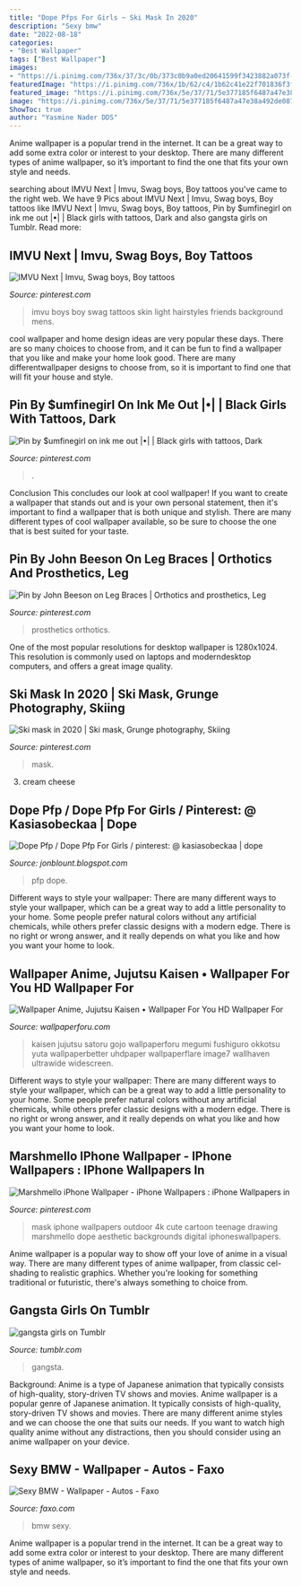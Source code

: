 ```yaml
---
title: "Dope Pfps For Girls ~ Ski Mask In 2020"
description: "Sexy bmw"
date: "2022-08-18"
categories:
- "Best Wallpaper"
tags: ["Best Wallpaper"]
images:
- "https://i.pinimg.com/736x/37/3c/0b/373c0b9a0ed20641599f3423882a073f--imvu-stand-for.jpg"
featuredImage: "https://i.pinimg.com/736x/1b/62/c4/1b62c41e22f701836f3fb7c56975e2c1.jpg"
featured_image: "https://i.pinimg.com/736x/5e/37/71/5e377185f6487a47e38a492de087b0fb.jpg"
image: "https://i.pinimg.com/736x/5e/37/71/5e377185f6487a47e38a492de087b0fb.jpg"
ShowToc: true
author: "Yasmine Nader DDS"
---
```



Anime wallpaper is a popular trend in the internet. It can be a great way to add some extra color or interest to your desktop. There are many different types of anime wallpaper, so it’s important to find the one that fits your own style and needs.

	

		
searching about IMVU Next | Imvu, Swag boys, Boy tattoos you've came to the right web. We have 9 Pics about IMVU Next | Imvu, Swag boys, Boy tattoos like IMVU Next | Imvu, Swag boys, Boy tattoos, Pin by $umfinegirl on ink me out |•| | Black girls with tattoos, Dark and also gangsta girls on Tumblr. Read more:
		
    
## IMVU Next | Imvu, Swag Boys, Boy Tattoos

<img loading=lazy src="https://i.pinimg.com/736x/37/3c/0b/373c0b9a0ed20641599f3423882a073f--imvu-stand-for.jpg" onerror="this.onerror=null;this.src='https://tse1.mm.bing.net/th?id=OIP.1x4ZsVyDXVpG8zaSX8WlDADVEl&amp;pid=15.1';" alt="IMVU Next | Imvu, Swag boys, Boy tattoos">

_Source: pinterest.com_

>imvu boys boy swag tattoos skin light hairstyles friends background mens. 

	

cool wallpaper and home design ideas are very popular these days. There are so many choices to choose from, and it can be fun to find a wallpaper that you like and make your home look good. There are many differentwallpaper designs to choose from, so it is important to find one that will fit your house and style.

    
## Pin By $umfinegirl On Ink Me Out |•| | Black Girls With Tattoos, Dark

<img loading=lazy src="https://i.pinimg.com/736x/5e/37/71/5e377185f6487a47e38a492de087b0fb.jpg" onerror="this.onerror=null;this.src='https://tse1.mm.bing.net/th?id=OIP.56jYcstFx0_3_gQmYyEmFAHaNK&amp;pid=15.1';" alt="Pin by $umfinegirl on ink me out |•| | Black girls with tattoos, Dark">

_Source: pinterest.com_

>. 

	

Conclusion
This concludes our look at cool wallpaper! If you want to create a wallpaper that stands out and is your own personal statement, then it's important to find a wallpaper that is both unique and stylish. There are many different types of cool wallpaper available, so be sure to choose the one that is best suited for your taste.

    
## Pin By John Beeson On Leg Braces | Orthotics And Prosthetics, Leg

<img loading=lazy src="https://i.pinimg.com/736x/2a/e2/e9/2ae2e94b392aaf8ebb0064331ad33a55.jpg" onerror="this.onerror=null;this.src='https://tse1.mm.bing.net/th?id=OIP.zlFTi5O-s2ZlB_SF8s6cggHaJ-&amp;pid=15.1';" alt="Pin by John Beeson on Leg Braces | Orthotics and prosthetics, Leg">

_Source: pinterest.com_

>prosthetics orthotics. 

	

One of the most popular resolutions for desktop wallpaper is 1280x1024. This resolution is commonly used on laptops and moderndesktop computers, and offers a great image quality.

    
## Ski Mask In 2020 | Ski Mask, Grunge Photography, Skiing

<img loading=lazy src="https://i.pinimg.com/736x/1b/62/c4/1b62c41e22f701836f3fb7c56975e2c1.jpg" onerror="this.onerror=null;this.src='https://tse4.mm.bing.net/th?id=OIP.ueNqA7eCMu4Cl24XCYlxSwHaNL&amp;pid=15.1';" alt="Ski mask in 2020 | Ski mask, Grunge photography, Skiing">

_Source: pinterest.com_

>mask. 

	

3. cream cheese 

    
## Dope Pfp / Dope Pfp For Girls / Pinterest: @ Kasiasobeckaa | Dope

<img loading=lazy src="https://lh6.googleusercontent.com/proxy/KGOSCrhElMxD2f_uKbSV4BtOpI71cNe8hm61H1DCH-u1HqZ4dgyQcAhUJYJNnjkXqYWju8xUu_hLX-Rxl_j1bNlwfAxVHri5CKG51n_q9LWo9FPk_7TI4VVZc9V4nV1D=w1200-h630-p-k-no-nu" onerror="this.onerror=null;this.src='https://tse2.mm.bing.net/th?id=OIP.NLd0id1kYafonuTJlb_ZGgHaGS&amp;pid=15.1';" alt="Dope Pfp / Dope Pfp For Girls / pinterest: @ kasiasobeckaa | dope">

_Source: jonblount.blogspot.com_

>pfp dope. 

	

Different ways to style your wallpaper:
There are many different ways to style your wallpaper, which can be a great way to add a little personality to your home. Some people prefer natural colors without any artificial chemicals, while others prefer classic designs with a modern edge. There is no right or wrong answer, and it really depends on what you like and how you want your home to look.

    
## Wallpaper Anime, Jujutsu Kaisen • Wallpaper For You HD Wallpaper For

<img loading=lazy src="https://wallpaperforu.com/wp-content/uploads/2021/06/Wallpaper-Anime-Jujutsu-Kaisen-3840x2160px-4k-Free-Down182048x1152.jpg" onerror="this.onerror=null;this.src='https://tse2.mm.bing.net/th?id=OIP.2JAQtGoY-nOxBqvke8Yn7gHaEK&amp;pid=15.1';" alt="Wallpaper Anime, Jujutsu Kaisen • Wallpaper For You HD Wallpaper For">

_Source: wallpaperforu.com_

>kaisen jujutsu satoru gojo wallpaperforu megumi fushiguro okkotsu yuta wallpaperbetter uhdpaper wallpaperflare image7 wallhaven ultrawide widescreen. 

	

Different ways to style your wallpaper:
There are many different ways to style your wallpaper, which can be a great way to add a little personality to your home. Some people prefer natural colors without any artificial chemicals, while others prefer classic designs with a modern edge. There is no right or wrong answer, and it really depends on what you like and how you want your home to look.

    
## Marshmello IPhone Wallpaper - IPhone Wallpapers : IPhone Wallpapers In

<img loading=lazy src="https://i.pinimg.com/736x/fc/78/17/fc7817af36d7567a014cc505cf3293a8.jpg" onerror="this.onerror=null;this.src='https://tse1.mm.bing.net/th?id=OIP.959_RX9SW0ONAR_Bt6o8yQHaNK&amp;pid=15.1';" alt="Marshmello iPhone Wallpaper - iPhone Wallpapers : iPhone Wallpapers in">

_Source: pinterest.com_

>mask iphone wallpapers outdoor 4k cute cartoon teenage drawing marshmello dope aesthetic backgrounds digital iphoneswallpapers. 

	

Anime wallpaper is a popular way to show off your love of anime in a visual way. There are many different types of anime wallpaper, from classic cel-shading to realistic graphics. Whether you're looking for something traditional or futuristic, there's always something to choice from.

    
## Gangsta Girls On Tumblr

<img loading=lazy src="http://37.media.tumblr.com/tumblr_m6pux0DMry1rt2m3po1_500.jpg" onerror="this.onerror=null;this.src='https://tse1.mm.bing.net/th?id=OIP.jeHVcfRcGgzdQeTjuhAaSQHaLI&amp;pid=15.1';" alt="gangsta girls on Tumblr">

_Source: tumblr.com_

>gangsta. 

	

Background: Anime is a type of Japanese animation that typically consists of high-quality, story-driven TV shows and movies.
Anime wallpaper is a popular genre of Japanese animation. It typically consists of high-quality, story-driven TV shows and movies. There are many different anime styles and we can choose the one that suits our needs. If you want to watch high quality anime without any distractions, then you should consider using an anime wallpaper on your device.

    
## Sexy BMW - Wallpaper - Autos - Faxo

<img loading=lazy src="https://d3qvyul2tp4j8.cloudfront.net/i/WAltZT4aH0.jpg" onerror="this.onerror=null;this.src='https://tse4.mm.bing.net/th?id=OIP.wz-cNxWNcV_cy8bWqGjQFwHaEg&amp;pid=15.1';" alt="Sexy BMW - Wallpaper - Autos - Faxo">

_Source: faxo.com_

>bmw sexy. 

	

Anime wallpaper is a popular trend in the internet. It can be a great way to add some extra color or interest to your desktop. There are many different types of anime wallpaper, so it’s important to find the one that fits your own style and needs.

